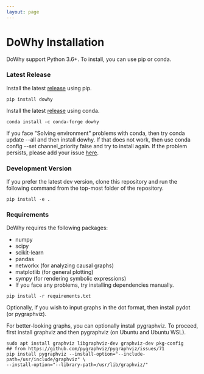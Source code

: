 ```yaml
---
layout: page
---
```


# DoWhy Installation

DoWhy support Python 3.6+. To install, you can use pip or conda.

### Latest Release

Install the latest [release](https://pypi.org/project/dowhy/) using pip.

```shell
pip install dowhy
```

Install the latest [release](https://pypi.org/project/dowhy/) using conda.

```shell
conda install -c conda-forge dowhy
```

If you face "Solving environment" problems with conda, then try conda update --all and then install dowhy. If that does not work, then use conda config --set channel_priority false and try to install again. If the problem persists, please add your issue [here](https://github.com/microsoft/dowhy/issues/197).

### Development Version

If you prefer the latest dev version, clone this repository and run the following command from the top-most folder of the repository.

```shell
pip install -e .
```

### Requirements

DoWhy requires the following packages:

- numpy
- scipy
- scikit-learn
- pandas
- networkx (for analyzing causal graphs)
- matplotlib (for general plotting)
- sympy (for rendering symbolic expressions)
- If you face any problems, try installing dependencies manually.

```shell
pip install -r requirements.txt
```

Optionally, if you wish to input graphs in the dot format, then install pydot (or pygraphviz).

For better-looking graphs, you can optionally install pygraphviz. To proceed, first install graphviz and then pygraphviz (on Ubuntu and Ubuntu WSL).

```shell
sudo apt install graphviz libgraphviz-dev graphviz-dev pkg-config
## from https://github.com/pygraphviz/pygraphviz/issues/71
pip install pygraphviz --install-option="--include-path=/usr/include/graphviz" \
--install-option="--library-path=/usr/lib/graphviz/"
```